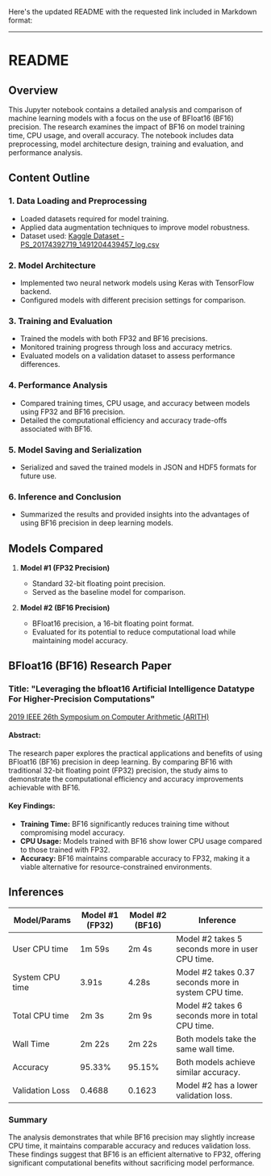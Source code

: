 Here's the updated README with the requested link included in Markdown format:

---

# README

## Overview

This Jupyter notebook contains a detailed analysis and comparison of machine learning models with a focus on the use of BFloat16 (BF16) precision. The research examines the impact of BF16 on model training time, CPU usage, and overall accuracy. The notebook includes data preprocessing, model architecture design, training and evaluation, and performance analysis.

## Content Outline

### 1. Data Loading and Preprocessing
- Loaded datasets required for model training.
- Applied data augmentation techniques to improve model robustness.
- Dataset used: [Kaggle Dataset - PS_20174392719_1491204439457_log.csv](https://www.kaggle.com/datasets/charlesbeauchamp/ps-20174392719-1491204439457-logcsv)

### 2. Model Architecture
- Implemented two neural network models using Keras with TensorFlow backend.
- Configured models with different precision settings for comparison.

### 3. Training and Evaluation
- Trained the models with both FP32 and BF16 precisions.
- Monitored training progress through loss and accuracy metrics.
- Evaluated models on a validation dataset to assess performance differences.

### 4. Performance Analysis
- Compared training times, CPU usage, and accuracy between models using FP32 and BF16 precision.
- Detailed the computational efficiency and accuracy trade-offs associated with BF16.

### 5. Model Saving and Serialization
- Serialized and saved the trained models in JSON and HDF5 formats for future use.

### 6. Inference and Conclusion
- Summarized the results and provided insights into the advantages of using BF16 precision in deep learning models.

## Models Compared

1. **Model #1 (FP32 Precision)**
   - Standard 32-bit floating point precision.
   - Served as the baseline model for comparison.

2. **Model #2 (BF16 Precision)**
   - BFloat16 precision, a 16-bit floating point format.
   - Evaluated for its potential to reduce computational load while maintaining model accuracy.

## BFloat16 (BF16) Research Paper

### Title: "Leveraging the bfloat16 Artificial Intelligence Datatype For Higher-Precision Computations"
[2019 IEEE 26th Symposium on Computer Arithmetic (ARITH)](https://www.kaggle.com/datasets/charlesbeauchamp/ps-20174392719-1491204439457-logcsv)

#### Abstract:
The research paper explores the practical applications and benefits of using BFloat16 (BF16) precision in deep learning. By comparing BF16 with traditional 32-bit floating point (FP32) precision, the study aims to demonstrate the computational efficiency and accuracy improvements achievable with BF16.

#### Key Findings:
- **Training Time:** BF16 significantly reduces training time without compromising model accuracy.
- **CPU Usage:** Models trained with BF16 show lower CPU usage compared to those trained with FP32.
- **Accuracy:** BF16 maintains comparable accuracy to FP32, making it a viable alternative for resource-constrained environments.

## Inferences

| Model/Params     | Model #1 (FP32) | Model #2 (BF16) | Inference                                             |
|------------------|-----------------|-----------------|-------------------------------------------------------|
| User CPU time    | 1m 59s          | 2m 4s           | Model #2 takes 5 seconds more in user CPU time.       |
| System CPU time  | 3.91s           | 4.28s           | Model #2 takes 0.37 seconds more in system CPU time.  |
| Total CPU time   | 2m 3s           | 2m 9s           | Model #2 takes 6 seconds more in total CPU time.      |
| Wall Time        | 2m 22s          | 2m 22s          | Both models take the same wall time.                  |
| Accuracy         | 95.33%          | 95.15%          | Both models achieve similar accuracy.                 |
| Validation Loss  | 0.4688          | 0.1623          | Model #2 has a lower validation loss.                 |

### Summary
The analysis demonstrates that while BF16 precision may slightly increase CPU time, it maintains comparable accuracy and reduces validation loss. These findings suggest that BF16 is an efficient alternative to FP32, offering significant computational benefits without sacrificing model performance.
